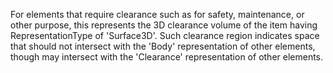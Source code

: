 For elements that require clearance such as for safety, maintenance, or other purpose, this represents the 3D clearance volume of the item having RepresentationType of 'Surface3D'. Such clearance region indicates space that should not intersect with the 'Body' representation of other elements, though may intersect with the 'Clearance' representation of other elements.
